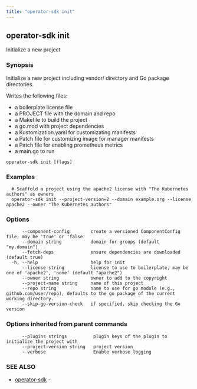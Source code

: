 ```yaml
---
title: "operator-sdk init"
---
```

## operator-sdk init

Initialize a new project

### Synopsis

Initialize a new project including vendor/ directory and Go package directories.

Writes the following files:
- a boilerplate license file
- a PROJECT file with the domain and repo
- a Makefile to build the project
- a go.mod with project dependencies
- a Kustomization.yaml for customizating manifests
- a Patch file for customizing image for manager manifests
- a Patch file for enabling prometheus metrics
- a main.go to run


```
operator-sdk init [flags]
```

### Examples

```
  # Scaffold a project using the apache2 license with "The Kubernetes authors" as owners
  operator-sdk init --project-version=2 --domain example.org --license apache2 --owner "The Kubernetes authors"

```

### Options

```
      --component-config        create a versioned ComponentConfig file, may be 'true' or 'false'
      --domain string           domain for groups (default "my.domain")
      --fetch-deps              ensure dependencies are downloaded (default true)
  -h, --help                    help for init
      --license string          license to use to boilerplate, may be one of 'apache2', 'none' (default "apache2")
      --owner string            owner to add to the copyright
      --project-name string     name of this project
      --repo string             name to use for go module (e.g., github.com/user/repo), defaults to the go package of the current working directory.
      --skip-go-version-check   if specified, skip checking the Go version
```

### Options inherited from parent commands

```
      --plugins strings          plugin keys of the plugin to initialize the project with
      --project-version string   project version
      --verbose                  Enable verbose logging
```

### SEE ALSO

* [operator-sdk](../operator-sdk)	 - 

